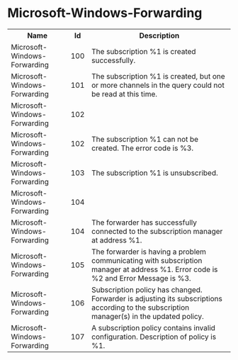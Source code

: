 # Microsoft-Windows-Forwarding

<table>
<colgroup><col/><col/><col/></colgroup>
<tr><th>Name</th><th>Id</th><th>Description</th></tr>
<tr><td>Microsoft-Windows-Forwarding</td><td>100</td><td>The subscription %1 is created successfully.</td></tr>
<tr><td>Microsoft-Windows-Forwarding</td><td>101</td><td>The subscription %1 is created, but one or more channels in the query could not be read at this time.</td></tr>
<tr><td>Microsoft-Windows-Forwarding</td><td>102</td><td></td></tr>
<tr><td>Microsoft-Windows-Forwarding</td><td>102</td><td>The subscription %1 can not be created. The error code is %3.</td></tr>
<tr><td>Microsoft-Windows-Forwarding</td><td>103</td><td>The subscription %1 is unsubscribed.</td></tr>
<tr><td>Microsoft-Windows-Forwarding</td><td>104</td><td></td></tr>
<tr><td>Microsoft-Windows-Forwarding</td><td>104</td><td>The forwarder has successfully connected to the subscription manager at address %1.</td></tr>
<tr><td>Microsoft-Windows-Forwarding</td><td>105</td><td>The forwarder is having a problem communicating with subscription manager at address %1.  Error code is %2 and Error Message is %3.</td></tr>
<tr><td>Microsoft-Windows-Forwarding</td><td>106</td><td>Subscription policy has changed.  Forwarder is adjusting its subscriptions according to the subscription manager(s) in the updated policy.</td></tr>
<tr><td>Microsoft-Windows-Forwarding</td><td>107</td><td>A subscription policy contains invalid configuration.  Description of policy is %1.</td></tr>
</table>
